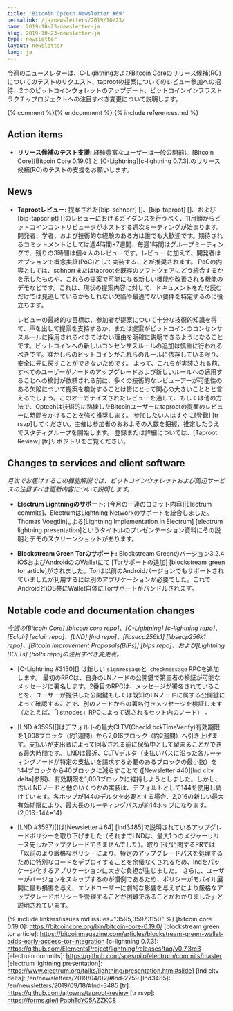 ```yaml
---
title: 'Bitcoin Optech Newsletter #69'
permalink: /ja/newsletters/2019/10/23/
name: 2019-10-23-newsletter-ja
slug: 2019-10-23-newsletter-ja
type: newsletter
layout: newsletter
lang: ja
---
```

今週のニュースレターは、C-LightningおよびBitcoin Coreのリリース候補(RC)についてのテストのリクエスト、taprootの提案についてのレビュー参加への招待、2つのビットコインウォレットのアップデート、ビットコインインフラストラクチャプロジェクトへの注目すべき変更について説明します。


{% comment %}<!-- include references.md below the fold but above any Jekyll/Liquid variables-->{% endcomment %}
{% include references.md %}

## Action items

- **<!--help-test-release-candidates-->リリース候補のテスト支援:** 経験豊富なユーザーは一般公開前に [Bitcoin Core][Bitcoin Core 0.19.0] と [C-Lightning][c-lightning 0.7.3].のリリース候補(RC)のテストの支援をお願いします。

## News

- **Taprootレビュー:** 提案された[bip-schnorr] []、[bip-taproot] []、および[bip-tapscript] []のレビューにおけるガイダンスを行うべく、11月頭からビットコインコントリビュータがホストする週次ミーティングが始まります。開発者、学者、および技術的な経験のある方は誰でも大歓迎です。期待されるコミットメントとしては週4時間×7週間、毎週1時間はグループミーティングで、残りの3時間は個々人のレビューです。レビュー に加えて、開発者はオプションで概念実証(PoC)として実装することが推奨されます。
PoCの内容としては、schnorrまたはtaprootを既存のソフトウェアにどう統合するかを示したものや、これらの提案で可能になる新しい機能や改善される機能のデモなどです。これは、現状の提案内容に対して、ドキュメントをただ読むだけでは見逃しているかもしれない欠陥や最適でない要件を特定するのに役立ちます。

    レビューの最終的な目標は、参加者が提案について十分な技術的知識を得て、声を出して提案を支持するか、または提案がビットコインのコンセンサスルールに採用されるべきではない理由を明確に説明できるようになることです。ビットコインへの新しいコンセンサスルールの追加は慎重に行われるべきです。誰かしらのビットコインがこれらのルールに依存している限り、安全に元に戻すことができないためです。
    よって、これらが実装される前、すべてのユーザーがノードのアップグレードおよび新しいルールへの適用することへの検討が依頼される前に、多くの技術的なレビューアーが可能性のある欠陥について提案を検討することは皆にとって関心の大きいこととと言えるでしょう。このオーガナイズされたレビューを通して、もしくは他の方法で、Optechは技術的に熟練したBitcoinユーザーにtaprootの提案のレビューに時間をかけることを強く推奨します。
    参加したい人はすぐに[登録] [tr rsvp]してください。主催は参加者のおおよその人数を把握、推定したうえでスタディグループを開始します。 登録または詳細については、[Taproot Review] [tr]リポジトリをご覧ください。

## Changes to services and client software

*月次でお届けするこの機能解説では、ビットコインウォレットおよび周辺サービスの注目すべき更新内容について説明します。*

- **Electrum Lightningのサポート:** [今月の一連のコミット内容][Electrum commits]、ElectrumはLightning Networkのサポートを統合しました。Thomas Voegtlinによる[Lightning Implementation in Electrum] [electrum lightning presentation]というタイトルのプレゼンテーション資料にその説明とデモのスクリーンショットがあります。

- **Blockstream Green Torのサポート:** Blockstream Greenのバージョン3.2.4
   iOSおよびAndroidののWalletにて [Torサポートの追加] [blockstream green tor article]がされました。Torは以前のAndroidバージョンでもサポートされていましたが利用するには別のアプリケーションが必要でした。これでAndroidとiOS共にWallet自体にTorサポートがバンドルされます。


## Notable code and documentation changes

*今週の[Bitcoin Core] [bitcoin core repo]、[C-Lightning] [c-lightning repo]、[Eclair] [eclair repo]、[LND] [lnd repo]、[libsecp256k1] [libsecp256k1 repo]、[Bitcoin Improvement Proposals(BIPs)] [bips repo]、および[Lightning BOLTs] [bolts repo]の注目すべき変更点。*

- [C-Lightning #3150][] は新しい `signmessage`と` checkmessage` RPCを追加します。
   最初のRPCは、自身のLNノードの公開鍵で第三者の検証が可能なメッセージに署名します。2番目のRPCは、メッセージが署名されていることを、ユーザーが提供した公開鍵もしくは既知のLNノードに属する公開鍵によって確認することで、別のノードからの署名付きメッセージを検証します（たとえば、「listnodes」RPCによって返されるセット内のノード） 。

- [LND #3595][]はデフォルトの最大CLTV(CheckLockTimeVerify)有効期限を1,008ブロック（約1週間）から2,016ブロック（約2週間）へ引き上げます。支払いが支出者によって回収される前に保留中として留まることができる最大時間です。
LNDは最近、CLTVデルタ（支払いパスに沿った各ルーティングノードが特定の支払いを請求する必要のあるブロックの最小数）を144ブロックから40ブロックに減らすことで  ([Newsletter #40][lnd cltv delta]参照)、有効期限を1,008ブロックに維持しようとしました。しかし、古いLNDノードと他のいくつかの実装は、デフォルトとして144を使用し続けています。各ホップが144のデルタを必要とする場合、2,016の新しい最大有効期限により、最大長のルーティングパスが約14ホップになります。(2,016÷144=14)



- [LND #3597][]は[Newsletter＃64] [lnd3485]で説明されているアップグレードポリシーを取り下げました（それまでLNDは、最大1つのメジャーリリース先しかアップグレードできませんでした）。取り下げに関するPRでは「以前のより厳格なポリシーにより、特定のアップグレードパスを処理するために特別なコードをデプロイすることを余儀なくされるため、lndをパッケージ化するアプリケーションに大きな負担が生じました。 さらに、ユーザーがバージョンをスキップするのが慣例であるため、ポリシーがモバイル展開に最も損害を与え、エンドユーザーに劇的な影響を与えずにより厳格なアップグレードポリシーを管理することが困難であることがわかりました」と説明されています。

{% include linkers/issues.md issues="3595,3597,3150" %}
[bitcoin core 0.19.0]: https://bitcoincore.org/bin/bitcoin-core-0.19.0/
[blockstream green tor article]: https://bitcoinmagazine.com/articles/blockstream-green-wallet-adds-early-access-tor-integration
[c-lightning 0.7.3]: https://github.com/ElementsProject/lightning/releases/tag/v0.7.3rc3
[electrum commits]: https://github.com/spesmilo/electrum/commits/master
[electrum lightning presentation]: https://www.electrum.org/talks/lightning/presentation.html#slide1
[lnd cltv delta]: /en/newsletters/2019/04/02/#lnd-2759
[lnd3485]: /en/newsletters/2019/09/18/#lnd-3485
[tr]: https://github.com/ajtowns/taproot-review
[tr rsvp]: https://forms.gle/iiPaphTcYC5AZZKC8
